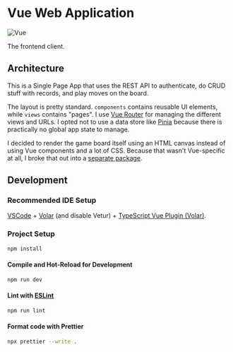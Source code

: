 # Vue Web Application

![Vue](https://github.com/go-recordkeeper/go-recordkeeper/actions/workflows/vue.yml/badge.svg)

The frontend client.

## Architecture

This is a Single Page App that uses the REST API to authenticate, do CRUD stuff with records, and play moves on the board.

The layout is pretty standard. `components` contains reusable UI elements, while `views` contains "pages". I use [Vue Router](https://router.vuejs.org/) for managing the different views and URLs. I opted not to use a data store like [Pinia](https://pinia.vuejs.org/) because there is practically no global app state to manage.

I decided to render the game board itself using an HTML canvas instead of using Vue components and a lot of CSS. Because that wasn't Vue-specific at all, I broke that out into a [separate package](https://github.com/go-recordkeeper/go-recordkeeper/tree/main/client/board).

## Development

### Recommended IDE Setup

[VSCode](https://code.visualstudio.com/) + [Volar](https://marketplace.visualstudio.com/items?itemName=Vue.volar) (and disable Vetur) + [TypeScript Vue Plugin (Volar)](https://marketplace.visualstudio.com/items?itemName=Vue.vscode-typescript-vue-plugin).

### Project Setup

```sh
npm install
```

#### Compile and Hot-Reload for Development

```sh
npm run dev
```

#### Lint with [ESLint](https://eslint.org/)

```sh
npm run lint
```

#### Format code with Prettier

```sh
npx prettier --write .
```
